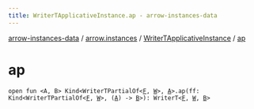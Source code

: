 ```yaml
---
title: WriterTApplicativeInstance.ap - arrow-instances-data
---
```


[arrow-instances-data](../../index.html) / [arrow.instances](../index.html) / [WriterTApplicativeInstance](index.html) / [ap](./ap.html)

# ap

`open fun <A, B> Kind<WriterTPartialOf<`[`F`](index.html#F)`, `[`W`](index.html#W)`>, `[`A`](ap.html#A)`>.ap(ff: Kind<WriterTPartialOf<`[`F`](index.html#F)`, `[`W`](index.html#W)`>, (`[`A`](ap.html#A)`) -> `[`B`](ap.html#B)`>): WriterT<`[`F`](index.html#F)`, `[`W`](index.html#W)`, `[`B`](ap.html#B)`>`